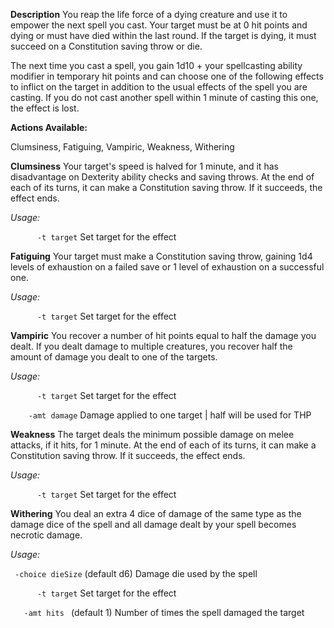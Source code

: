 **Description**
You reap the life force of a dying creature and use it to empower the next spell you cast. Your target must be at 0 hit points and dying or must have died within the last round. If the target is dying, it must succeed on a Constitution saving throw or die.

The next time you cast a spell, you gain 1d10 + your spellcasting ability modifier in temporary hit points and can choose one of the following effects to inflict on the target in addition to the usual effects of the spell you are casting. If you do not cast another spell within 1 minute of casting this one, the effect is lost.

**Actions Available:**

Clumsiness, Fatiguing, Vampiric, Weakness, Withering

**Clumsiness**
Your target's speed is halved for 1 minute, and it has disadvantage on Dexterity ability checks and saving throws. At the end of each of its turns, it can make a Constitution saving throw. If it succeeds, the effect ends.

*Usage:*

`      -t target` Set target for the effect

**Fatiguing**
Your target must make a Constitution saving throw, gaining 1d4 levels of exhaustion on a failed save or 1 level of exhaustion on a successful one.

*Usage:*

`      -t target` Set target for the effect

**Vampiric**
You recover a number of hit points equal to half the damage you dealt. If you dealt damage to multiple creatures, you recover half the amount of damage you dealt to one of the targets.

*Usage:*

`      -t target` Set target for the effect

`    -amt damage` Damage applied to one target | half will be used for THP

**Weakness**
The target deals the minimum possible damage on melee attacks, if it hits, for 1 minute. At the end of each of its turns, it can make a Constitution saving throw. If it succeeds, the effect ends.

*Usage:*

`      -t target` Set target for the effect

**Withering**
You deal an extra 4 dice of damage of the same type as the damage dice of the spell and all damage dealt by your spell becomes necrotic damage.

*Usage:*

` -choice dieSize` (default d6) Damage die used by the spell 

`      -t target` Set target for the effect

`    -amt hits  ` (default 1) Number of times the spell damaged the target

